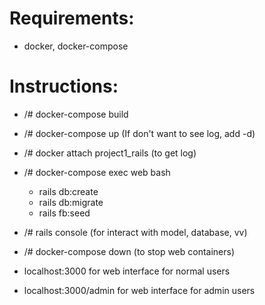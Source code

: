 # Requirements:
* docker, docker-compose
# Instructions:
* /# docker-compose build
* /# docker-compose up (If don't want to see log, add -d)
* /# docker attach project1_rails (to get log)
* /# docker-compose exec web bash
    * rails db:create
    * rails db:migrate
    * rails fb:seed
* /# rails console (for interact with model, database, vv)

* /# docker-compose down (to stop web containers)

* localhost:3000 for web interface for normal users
* localhost:3000/admin for web interface for admin users